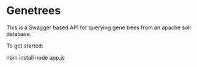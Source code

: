 # Genetrees

This is a Swagger based API for querying gene trees from an apache solr database.

To get started:

npm install
node app.js
